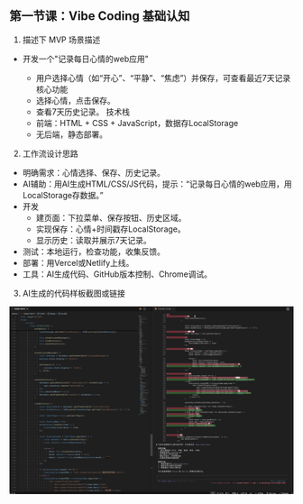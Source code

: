 
## 第一节课：Vibe Coding 基础认知

1. 描述下 MVP 场景描述
* 开发一个"记录每日心情的web应用"

  - 用户选择心情（如“开心”、“平静”、“焦虑”）并保存，可查看最近7天记录
      核心功能
  - 选择心情，点击保存。
  - 查看7天历史记录。
      技术栈
  - 前端：HTML + CSS + JavaScript，数据存LocalStorage
  - 无后端，静态部署。

2. 工作流设计思路
  - 明确需求：心情选择、保存、历史记录。
  - AI辅助：用AI生成HTML/CSS/JS代码，提示：“记录每日心情的web应用，用LocalStorage存数据。”
  - 开发
    - 建页面：下拉菜单、保存按钮、历史区域。
    - 实现保存：心情+时间戳存LocalStorage。
    - 显示历史：读取并展示7天记录。
  - 测试：本地运行，检查功能，收集反馈。
  - 部署：用Vercel或Netlify上线。
  - 工具：AI生成代码、GitHub版本控制、Chrome调试。
    
3. AI生成的代码样板截图或链接

![](./task1_img.png)